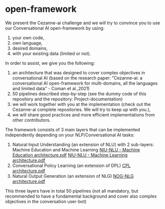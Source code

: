 
# open-framework
We present the Cezanne-ai challenge and we will try to convince you to use our Conversational AI open-framework by using:
1. your own code, 
2. own language, 
3. desired domains,
4. with your existing data (limited or not). 

In order to assist, we give you the following:
1. an architecture that was designed to cover complex objectives in conversational AI (based on the research paper: "Cezanne-ai: a conversational AI open-framework for multi-domains, all the languages and limited data" - Coman et al.,2021) 
2. 50 pipelines described step-by-step (see the dummy code of this repository and the repository: Project-documentation)
3. we will work together with you at the implementation (check out the Cezanne-ai complete repositories. We will try to keep up with you.), 
4. we will share good practices and more efficient implementations from other contributors. 

The framework consists of 3 main layers that can be implemented independently depending on your NLP/Conversational AI tasks:
1. Natural Input Understanding (an extension of NLU) with 2 sub-layers: Machine Education and Machine Learning
[NIU-NLU - Machine Education architecture.pdf](https://github.com/Cezanne-ai/Open-framework/files/6946282/NIU-NLU.-.Machine.Education.architecture.pdf)
[NIU-NLU - Machine Learning architecture.pdf](https://github.com/Cezanne-ai/Open-framework/files/6946315/NIU-NLU.-.Machine.Learning.architecture.pdf)
3. Conversational Policy Learning (an extension of DPL)
[CPL architecture.pdf](https://github.com/Cezanne-ai/Open-framework/files/6946314/CPL.architecture.pdf)
5. Natural Output Generation (an extension of NLG)
[NOG-NLG architecture.pdf](https://github.com/Cezanne-ai/Open-framework/files/6946316/NOG-NLG.architecture.pdf)

This three layers have in total 50 pipelines (not all mandatory, but recommended to have a fundamental background and cover also complex objectives in the conversation user-bot)








